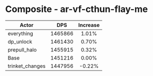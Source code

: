 # Composite - ar-vf-cthun-flay-me
| Actor | DPS | Increase |
|---|:---:|:---:|
|everything|1465866|1.01%|
|dp_unlock|1461430|0.70%|
|prepull_halo|1455915|0.32%|
|Base|1451216|0.00%|
|trinket_changes|1447956|-0.22%|
